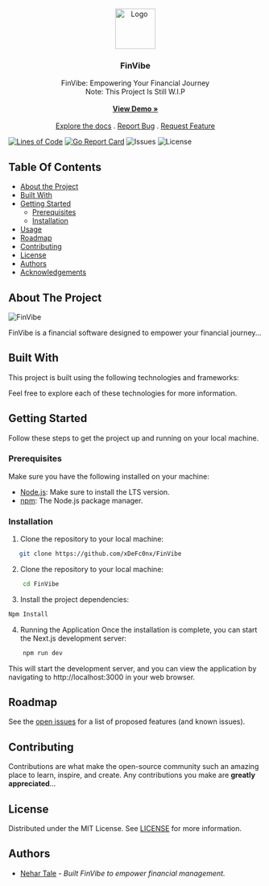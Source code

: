 <br/>
<p align="center">
  <a href="https://github.com/xDeFc0nx/FinVibe">
    <img src="images/logo.png" alt="Logo" width="80" height="80">
  </a>

  <h3 align="center">FinVibe</h3>

  <p align="center">
    FinVibe: Empowering Your Financial Journey
    <br/>
    Note: This Project Is Still W.I.P
    <br/>
    <br/>
    <a href="https://readme.shaankhan.dev"><strong>View Demo »</strong></a>
    <br/>
    <br/>
    <a href="https://github.com/xDeFc0nx/FinVibe">Explore the docs</a>
    .
    <a href="https://github.com/xDeFc0nx/FinVibe/issues">Report Bug</a>
    .
    <a href="https://github.com/xDeFc0nx/FinVibe/issues">Request Feature</a>
  </p>
</p>

[![Lines of Code](https://sonarcloud.io/api/project_badges/measure?project=xDeFc0nx_FinVibe&metric=ncloc)](https://sonarcloud.io/summary/new_code?id=xDeFc0nx_FinVibe)
[![Go Report Card](https://goreportcard.com/badge/github.com/xDeFc0nx/FinVibe)](https://goreportcard.com/report/github.com/xDeFc0nx/FinVibe)
![Issues](https://img.shields.io/github/issues/xDeFc0nx/FinVibe)
![License](https://img.shields.io/github/license/xDeFc0nx/FinVibe)

## Table Of Contents

- [About the Project](#about-the-project)
- [Built With](#built-with)
- [Getting Started](#getting-started)
  - [Prerequisites](#prerequisites)
  - [Installation](#installation)
- [Usage](#usage)
- [Roadmap](#roadmap)
- [Contributing](#contributing)
- [License](#license)
- [Authors](#authors)
- [Acknowledgements](#acknowledgements)

## About The Project

![FinVibe](YOUR_LOGO_URL)

FinVibe is a financial software designed to empower your financial journey...

## Built With

This project is built using the following technologies and frameworks:

Feel free to explore each of these technologies for more information.

## Getting Started

Follow these steps to get the project up and running on your local machine.

### Prerequisites

Make sure you have the following installed on your machine:

- [Node.js](https://nodejs.org/): Make sure to install the LTS version.
- [npm](https://www.npmjs.com/): The Node.js package manager.

### Installation

1. Clone the repository to your local machine:

```bash
   git clone https://github.com/xDeFc0nx/FinVibe
```

2. Clone the repository to your local machine:

```bash
    cd FinVibe
```

3. Install the project dependencies:

```bash
Npm Install
```

4. Running the Application
   Once the installation is complete, you can start the Next.js development server:

```bash
    npm run dev
```

This will start the development server, and you can view the application by navigating to http://localhost:3000 in your web browser.

## Roadmap

See the [open issues](https://github.com/xDeFx0nz/FinVibe/issues) for a list of proposed features (and known issues).

## Contributing

Contributions are what make the open-source community such an amazing place to learn, inspire, and create. Any contributions you make are **greatly appreciated**...

## License

Distributed under the MIT License. See [LICENSE](https://github.com/xDeFx0nz/FinVibe/blob/main/LICENSE.md) for more information.

## Authors

- [Nehar Tale](https://github.com/xDeFc0nx/) - _Built FinVibe to empower financial management._
